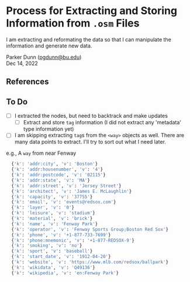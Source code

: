 # Process for Extracting and Storing Information from `.osm` Files

I am extracting and reformating the data so that I can manipulate the information and generate new data.

Parker Dunn (pgdunn@bu.edu)  
Dec 14, 2022

## References


## To Do

- [ ] I extracted the nodes, but need to backtrack and make updates
    - [ ] Extract and store `tag` information (I did not extract any 'metadata' type information yet)

- [ ] I am skipping extracting `tag`s from the `<way>` objects as well. There are many data points to extract. I'll 
  try to sort out what I need later.

e.g., A `way` from near Fenway
```python
  {'k': 'addr:city', 'v': 'Boston'}
  {'k': 'addr:housenumber', 'v': '4'}
  {'k': 'addr:postcode', 'v': '02115'}
  {'k': 'addr:state', 'v': 'MA'}
  {'k': 'addr:street', 'v': 'Jersey Street'}
  {'k': 'architect', 'v': 'James E. McLaughlin'}
  {'k': 'capacity', 'v': '37755'}
  {'k': 'email', 'v': 'events@redsox.com'}
  {'k': 'layer', 'v': '0'}
  {'k': 'leisure', 'v': 'stadium'}
  {'k': 'material', 'v': 'brick'}
  {'k': 'name', 'v': 'Fenway Park'}
  {'k': 'operator', 'v': 'Fenway Sports Group;Boston Red Sox'}
  {'k': 'phone', 'v': '+1-877-733-7699'}
  {'k': 'phone:mnemonic', 'v': '+1-877-REDSOX-9'}
  {'k': 'smoking', 'v': 'no'}
  {'k': 'sport', 'v': 'baseball'}
  {'k': 'start_date', 'v': '1912-04-20'}
  {'k': 'website', 'v': 'https://www.mlb.com/redsox/ballpark'}
  {'k': 'wikidata', 'v': 'Q49136'}
  {'k': 'wikipedia', 'v': 'en:Fenway Park'}
```